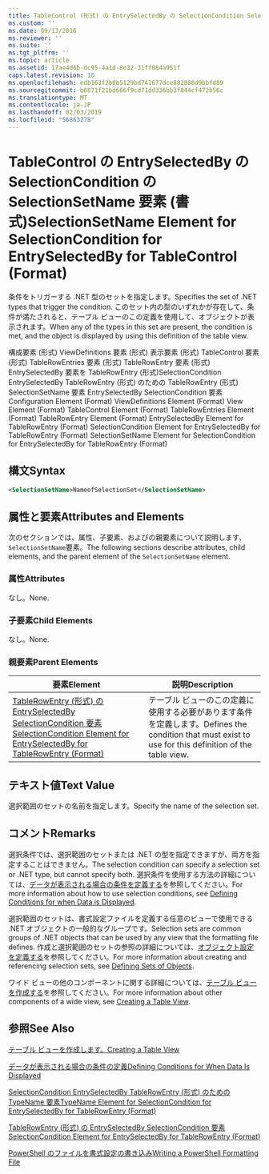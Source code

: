 ```yaml
---
title: TableControl (形式) の EntrySelectedBy の SelectionCondition SelectionSetName 要素 |Microsoft Docs
ms.custom: ''
ms.date: 09/13/2016
ms.reviewer: ''
ms.suite: ''
ms.tgt_pltfrm: ''
ms.topic: article
ms.assetid: 17ae4d6b-dc95-4a1d-8e32-31ff084a951f
caps.latest.revision: 10
ms.openlocfilehash: edb163f2b0b5129bd741677dce882888d9bbfd89
ms.sourcegitcommit: b6871f21bd666f9cd71dd336bb3f844cf472b56c
ms.translationtype: MT
ms.contentlocale: ja-JP
ms.lasthandoff: 02/03/2019
ms.locfileid: "56863278"
---
```

# <a name="selectionsetname-element-for-selectioncondition-for-entryselectedby-for-tablecontrol-format"></a><span data-ttu-id="133ce-102">TableControl の EntrySelectedBy の SelectionCondition の SelectionSetName 要素 (書式)</span><span class="sxs-lookup"><span data-stu-id="133ce-102">SelectionSetName Element for SelectionCondition for EntrySelectedBy for TableControl (Format)</span></span>

<span data-ttu-id="133ce-103">条件をトリガーする .NET 型のセットを指定します。</span><span class="sxs-lookup"><span data-stu-id="133ce-103">Specifies the set of .NET types that trigger the condition.</span></span> <span data-ttu-id="133ce-104">このセット内の型のいずれかが存在して、条件が満たされると、テーブル ビューのこの定義を使用して、オブジェクトが表示されます。</span><span class="sxs-lookup"><span data-stu-id="133ce-104">When any of the types in this set are present, the condition is met, and the object is displayed by using this definition of the table view.</span></span>

<span data-ttu-id="133ce-105">構成要素 (形式) ViewDefinitions 要素 (形式) 表示要素 (形式) TableControl 要素 (形式) TableRowEntries 要素 (形式) TableRowEntry 要素 (形式) EntrySelectedBy 要素を TableRowEntry (形式)SelectionCondition EntrySelectedBy TableRowEntry (形式) のための TableRowEntry (形式) SelectionSetName 要素 EntrySelectedBy SelectionCondition 要素</span><span class="sxs-lookup"><span data-stu-id="133ce-105">Configuration Element (Format) ViewDefinitions Element (Format) View Element (Format) TableControl Element (Format) TableRowEntries Element (Format) TableRowEntry Element (Format) EntrySelectedBy Element for TableRowEntry (Format) SelectionCondition Element for EntrySelectedBy for TableRowEntry (Format) SelectionSetName Element for SelectionCondition for EntrySelectedBy for TableRowEntry (Format)</span></span>

## <a name="syntax"></a><span data-ttu-id="133ce-106">構文</span><span class="sxs-lookup"><span data-stu-id="133ce-106">Syntax</span></span>

```xml
<SelectionSetName>NameofSelectionSet</SelectionSetName>
```

## <a name="attributes-and-elements"></a><span data-ttu-id="133ce-107">属性と要素</span><span class="sxs-lookup"><span data-stu-id="133ce-107">Attributes and Elements</span></span>

<span data-ttu-id="133ce-108">次のセクションでは、属性、子要素、およびの親要素について説明します、`SelectionSetName`要素。</span><span class="sxs-lookup"><span data-stu-id="133ce-108">The following sections describe attributes, child elements, and the parent element of the `SelectionSetName` element.</span></span>

### <a name="attributes"></a><span data-ttu-id="133ce-109">属性</span><span class="sxs-lookup"><span data-stu-id="133ce-109">Attributes</span></span>

<span data-ttu-id="133ce-110">なし。</span><span class="sxs-lookup"><span data-stu-id="133ce-110">None.</span></span>

### <a name="child-elements"></a><span data-ttu-id="133ce-111">子要素</span><span class="sxs-lookup"><span data-stu-id="133ce-111">Child Elements</span></span>

<span data-ttu-id="133ce-112">なし。</span><span class="sxs-lookup"><span data-stu-id="133ce-112">None.</span></span>

### <a name="parent-elements"></a><span data-ttu-id="133ce-113">親要素</span><span class="sxs-lookup"><span data-stu-id="133ce-113">Parent Elements</span></span>

|<span data-ttu-id="133ce-114">要素</span><span class="sxs-lookup"><span data-stu-id="133ce-114">Element</span></span>|<span data-ttu-id="133ce-115">説明</span><span class="sxs-lookup"><span data-stu-id="133ce-115">Description</span></span>|
|-------------|-----------------|
|[<span data-ttu-id="133ce-116">TableRowEntry (形式) の EntrySelectedBy SelectionCondition 要素</span><span class="sxs-lookup"><span data-stu-id="133ce-116">SelectionCondition Element for EntrySelectedBy for TableRowEntry (Format)</span></span>](./selectioncondition-element-for-entryselectedby-for-tablecontrol-format.md)|<span data-ttu-id="133ce-117">テーブル ビューのこの定義に使用する必要があります条件を定義します。</span><span class="sxs-lookup"><span data-stu-id="133ce-117">Defines the condition that must exist to use for this definition of the table view.</span></span>|

## <a name="text-value"></a><span data-ttu-id="133ce-118">テキスト値</span><span class="sxs-lookup"><span data-stu-id="133ce-118">Text Value</span></span>

<span data-ttu-id="133ce-119">選択範囲のセットの名前を指定します。</span><span class="sxs-lookup"><span data-stu-id="133ce-119">Specify the name of the selection set.</span></span>

## <a name="remarks"></a><span data-ttu-id="133ce-120">コメント</span><span class="sxs-lookup"><span data-stu-id="133ce-120">Remarks</span></span>

<span data-ttu-id="133ce-121">選択条件では、選択範囲のセットまたは .NET の型を指定できますが、両方を指定することはできません。</span><span class="sxs-lookup"><span data-stu-id="133ce-121">The selection condition can specify a selection set or .NET type, but cannot specify both.</span></span> <span data-ttu-id="133ce-122">選択条件を使用する方法の詳細については、[データが表示される場合の条件を定義する](./defining-conditions-for-displaying-data.md)を参照してください。</span><span class="sxs-lookup"><span data-stu-id="133ce-122">For more information about how to use selection conditions, see [Defining Conditions for when Data is Displayed](./defining-conditions-for-displaying-data.md).</span></span>

<span data-ttu-id="133ce-123">選択範囲のセットは、書式設定ファイルを定義する任意のビューで使用できる .NET オブジェクトの一般的なグループです。</span><span class="sxs-lookup"><span data-stu-id="133ce-123">Selection sets are common groups of .NET objects that can be used by any view that the formatting file defines.</span></span> <span data-ttu-id="133ce-124">作成と選択範囲のセットの参照の詳細については、[オブジェクト設定を定義する](./defining-selection-sets.md)を参照してください。</span><span class="sxs-lookup"><span data-stu-id="133ce-124">For more information about creating and referencing selection sets, see [Defining Sets of Objects](./defining-selection-sets.md).</span></span>

<span data-ttu-id="133ce-125">ワイド ビューの他のコンポーネントに関する詳細については、[テーブル ビューを作成する](./creating-a-table-view.md)を参照してください。</span><span class="sxs-lookup"><span data-stu-id="133ce-125">For more information about other components of a wide view, see [Creating a Table View](./creating-a-table-view.md).</span></span>

## <a name="see-also"></a><span data-ttu-id="133ce-126">参照</span><span class="sxs-lookup"><span data-stu-id="133ce-126">See Also</span></span>

[<span data-ttu-id="133ce-127">テーブル ビューを作成します。</span><span class="sxs-lookup"><span data-stu-id="133ce-127">Creating a Table View</span></span>](./creating-a-table-view.md)

[<span data-ttu-id="133ce-128">データが表示される場合の条件の定義</span><span class="sxs-lookup"><span data-stu-id="133ce-128">Defining Conditions for When Data Is Displayed</span></span>](./defining-conditions-for-displaying-data.md)

[<span data-ttu-id="133ce-129">SelectionCondition EntrySelectedBy TableRowEntry (形式) のための TypeName 要素</span><span class="sxs-lookup"><span data-stu-id="133ce-129">TypeName Element for SelectionCondition for EntrySelectedBy for TableRowEntry (Format)</span></span>](./typename-element-for-selectioncondition-for-entryselectedby-for-tablecontrol-format.md)

[<span data-ttu-id="133ce-130">TableRowEntry (形式) の EntrySelectedBy SelectionCondition 要素</span><span class="sxs-lookup"><span data-stu-id="133ce-130">SelectionCondition Element for EntrySelectedBy for TableRowEntry (Format)</span></span>](./selectioncondition-element-for-entryselectedby-for-tablecontrol-format.md)

[<span data-ttu-id="133ce-131">PowerShell のファイルを書式設定の書き込み</span><span class="sxs-lookup"><span data-stu-id="133ce-131">Writing a PowerShell Formatting File</span></span>](./writing-a-powershell-formatting-file.md)

